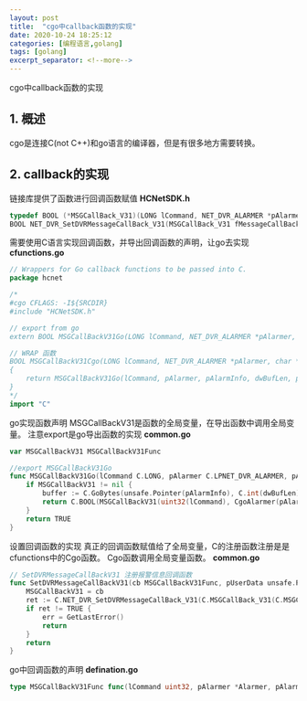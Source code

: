 ```yaml
---
layout: post
title:  "cgo中callback函数的实现"
date: 2020-10-24 18:25:12
categories: [编程语言,golang]
tags: [golang]
excerpt_separator: <!--more-->
---
```

cgo中callback函数的实现
<!--more-->

## 1. 概述
cgo是连接C(not C++)和go语言的编译器，但是有很多地方需要转换。

## 2. callback的实现

链接库提供了函数进行回调函数赋值
**HCNetSDK.h**
```C
typedef BOOL (*MSGCallBack_V31)(LONG lCommand, NET_DVR_ALARMER *pAlarmer, char *pAlarmInfo, DWORD dwBufLen, void* pUser);
BOOL NET_DVR_SetDVRMessageCallBack_V31(MSGCallBack_V31 fMessageCallBack, void* pUser);
```

需要使用C语言实现回调函数，并导出回调函数的声明，让go去实现
**cfunctions.go**
```go
// Wrappers for Go callback functions to be passed into C.
package hcnet

/*
#cgo CFLAGS: -I${SRCDIR}
#include "HCNetSDK.h"

// export from go
extern BOOL MSGCallBackV31Go(LONG lCommand, NET_DVR_ALARMER *pAlarmer, char *pAlarmInfo, DWORD dwBufLen, void* pUser);

// WRAP 函数
BOOL MSGCallBackV31Cgo(LONG lCommand, NET_DVR_ALARMER *pAlarmer, char *pAlarmInfo, DWORD dwBufLen, void* pUser)
{
	return MSGCallBackV31Go(lCommand, pAlarmer, pAlarmInfo, dwBufLen, pUser);
}
*/
import "C"
```

go实现函数声明
MSGCallBackV31是函数的全局变量，在导出函数中调用全局变量。
注意export是go导出函数的实现
**common.go**
```go
var MSGCallBackV31 MSGCallBackV31Func

//export MSGCallBackV31Go
func MSGCallBackV31Go(lCommand C.LONG, pAlarmer C.LPNET_DVR_ALARMER, pAlarmInfo *C.char, dwBufLen C.DWORD, pUser unsafe.Pointer) C.BOOL {
	if MSGCallBackV31 != nil {
		buffer := C.GoBytes(unsafe.Pointer(pAlarmInfo), C.int(dwBufLen))
		return C.BOOL(MSGCallBackV31(uint32(lCommand), CgoAlarmer(pAlarmer), buffer, pUser))
	}
	return TRUE
}
```

设置回调函数的实现
真正的回调函数赋值给了全局变量，C的注册函数注册是是cfunctions中的Cgo函数。
Cgo函数调用全局变量函数。
**common.go**
```go
// SetDVRMessageCallBackV31 注册报警信息回调函数
func SetDVRMessageCallBackV31(cb MSGCallBackV31Func, pUserData unsafe.Pointer) (err error) {
	MSGCallBackV31 = cb
	ret := C.NET_DVR_SetDVRMessageCallBack_V31(C.MSGCallBack_V31(C.MSGCallBackV31Cgo), pUserData)
	if ret != TRUE {
		err = GetLastError()
		return
	}
	return
}
```

go中回调函数的声明
**defination.go**
```go
type MSGCallBackV31Func func(lCommand uint32, pAlarmer *Alarmer, pAlarmInfo []byte, pUserData unsafe.Pointer) int32
```